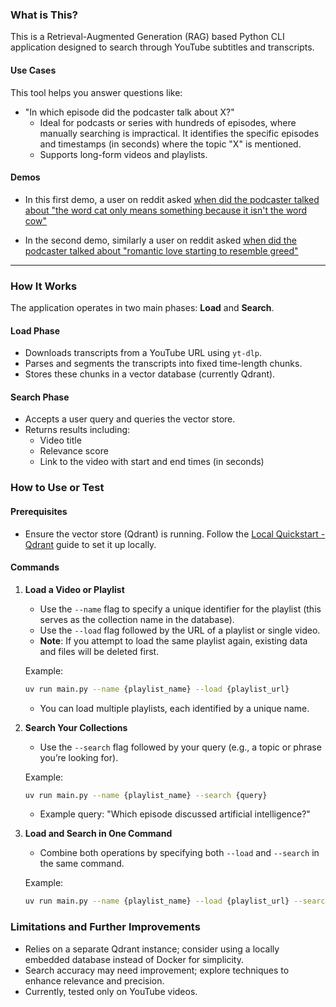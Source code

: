 ### What is This?
This is a Retrieval-Augmented Generation (RAG) based Python CLI application designed to search through YouTube subtitles and transcripts.

#### Use Cases
This tool helps you answer questions like:
- "In which episode did the podcaster talk about X?"
  - Ideal for podcasts or series with hundreds of episodes, where manually searching is impractical. It identifies the specific episodes and timestamps (in seconds) where the topic "X" is mentioned.
  - Supports long-form videos and playlists.

#### Demos

- In this first demo, a user on reddit asked [when did the podcaster talked about "the word cat only means something because it isn't the word cow"](https://www.reddit.com/r/PhilosophizeThis/comments/136f4p2/looking_for_an_episodephilosopher/)


- In the second demo, similarly a user on reddit asked [when did the podcaster talked about "romantic love starting to resemble greed"](https://www.reddit.com/r/PhilosophizeThis/comments/14jqc9b/help_me_find_episode/)

---

### How It Works
The application operates in two main phases: **Load** and **Search**.

#### Load Phase
- Downloads transcripts from a YouTube URL using `yt-dlp`.
- Parses and segments the transcripts into fixed time-length chunks.
- Stores these chunks in a vector database (currently Qdrant).

#### Search Phase
- Accepts a user query and queries the vector store.
- Returns results including:
  - Video title
  - Relevance score
  - Link to the video with start and end times (in seconds)

### How to Use or Test

#### Prerequisites
- Ensure the vector store (Qdrant) is running. Follow the [Local Quickstart - Qdrant](https://qdrant.tech/documentation/quickstart/) guide to set it up locally.

#### Commands

1. **Load a Video or Playlist**
   - Use the `--name` flag to specify a unique identifier for the playlist (this serves as the collection name in the database).
   - Use the `--load` flag followed by the URL of a playlist or single video.
   - **Note**: If you attempt to load the same playlist again, existing data and files will be deleted first.

   Example:
   ```bash
   uv run main.py --name {playlist_name} --load {playlist_url}
   ```

   - You can load multiple playlists, each identified by a unique name.

2. **Search Your Collections**
   - Use the `--search` flag followed by your query (e.g., a topic or phrase you’re looking for).

   Example:
   ```bash
   uv run main.py --name {playlist_name} --search {query}
   ```

   - Example query: "Which episode discussed artificial intelligence?"

3. **Load and Search in One Command**
   - Combine both operations by specifying both `--load` and `--search` in the same command.

   Example:
   ```bash
   uv run main.py --name {playlist_name} --load {playlist_url} --search {query}
   ```

### Limitations and Further Improvements
  - Relies on a separate Qdrant instance; consider using a locally embedded database instead of Docker for simplicity.
  - Search accuracy may need improvement; explore techniques to enhance relevance and precision.
  - Currently, tested only on YouTube videos.